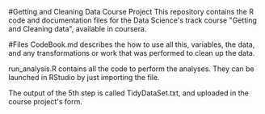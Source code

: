 #Getting and Cleaning Data Course Project
This repository contains the R code and documentation files for the Data Science's track course "Getting and Cleaning data", available in coursera.

#Files
CodeBook.md describes the how to use all this, variables, the data, and any transformations or work that was performed to clean up the data.

run_analysis.R contains all the code to perform the analyses. They can be launched in RStudio by just importing the file.

The output of the 5th step is called TidyDataSet.txt, and uploaded in the course project's form.
